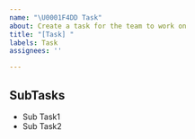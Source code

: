 ```yaml
---
name: "\U0001F4DD Task"
about: Create a task for the team to work on
title: "[Task] "
labels: Task
assignees: ''

---
```


## SubTasks
- Sub Task1
- Sub Task2
